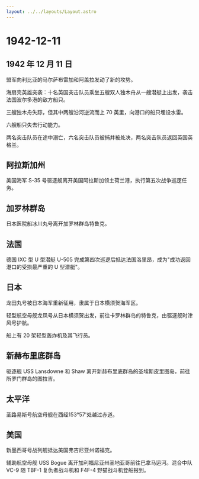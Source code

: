 ```yaml
---
layout: ../../layouts/Layout.astro
---
```


# 1942-12-11

## 1942 年 12 月 11 日

盟军向利比亚的马尔萨布雷加和阿盖拉发动了新的攻势。

海扇壳英雄突袭：十名英国突击队员乘坐五艘双人独木舟从一艘潜艇上出发，袭击法国波尔多港的敌方船只。

三艘独木舟失踪，但其中两艘沿河逆流而上 70 英里，向港口的船只埋设水雷。

六艘船只失去行动能力。

两名突击队员在途中溺亡，六名突击队员被捕并被处决，两名突击队员返回英国英格兰。

## 阿拉斯加州

美国海军 S-35
号驱逐舰离开美国阿拉斯加领土荷兰港，执行第五次战争巡逻任务。

## 加罗林群岛

日本医院船冰川丸号离开加罗林群岛特鲁克。

## 法国

德国 IXC 型 U 型潜艇 U-505
完成第四次巡逻后抵达法国洛里昂，成为"成功返回港口的受损最严重的 U
型潜艇"。

## 日本

龙田丸号被日本海军重新征用，隶属于日本横须贺海军区。

轻型航空母舰龙凤号从日本横须贺出发，前往卡罗林群岛的特鲁克，由驱逐舰时津风号护航。

船上有 20 架轻型轰炸机及其飞行员。

## 新赫布里底群岛

驱逐舰 USS Lansdowne 和 Shaw
离开新赫布里底群岛的圣埃斯皮里图岛，前往所罗门群岛的图拉吉。

## 太平洋

圣路易斯号航空母舰在西经153°57\'处越过赤道。

## 美国

新墨西哥号战列舰抵达美国弗吉尼亚州诺福克。

辅助航空母舰 USS Bogue 离开加利福尼亚州圣地亚哥前往巴拿马运河。混合中队
VC-9 随 TBF-1 复仇者战斗机和 F4F-4 野猫战斗机登船报到。